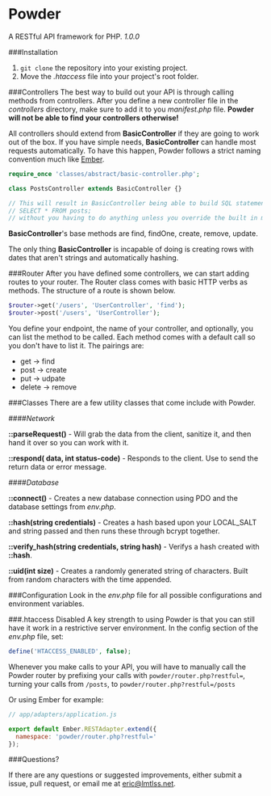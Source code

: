 # Powder
A RESTful API framework for PHP. _1.0.0_

###Installation
1. `git clone` the repository into your existing project.
2. Move the _.htaccess_ file into your project's root folder.

###Controllers
The best way to build out your API is through calling methods from controllers. After you define a new controller file in the 
_controllers_ directory, make sure to add it to you _manifest.php_ file. __Powder will not be able to find your controllers otherwise!__

All controllers should extend from __BasicController__ if they are going to work out of the box. If you have simple needs, 
__BasicController__ can handle most requests automatically. To have this happen, Powder follows a strict naming convention much like
[Ember](http://emberjs.com/guides/concepts/naming-conventions#toc_nesting). 


```php
require_once 'classes/abstract/basic-controller.php';

class PostsController extends BasicController {}

// This will result in BasicController being able to build SQL statements that say
// SELECT * FROM posts;
// without you having to do anything unless you override the built in methods.
```

__BasicController__'s base methods are find, findOne, create, remove, update.

The only thing __BasicController__ is incapable of doing is creating rows with dates that aren't strings and automatically hashing.

###Router
After you have defined some controllers, we can start adding routes to your router. The Router class comes with basic HTTP verbs as 
methods. The structure of a route is shown below.

```php
$router->get('/users', 'UserController', 'find');
$router->post('/users', 'UserController');
```

You define your endpoint, the name of your controller, and optionally, you can list the method to be called. 
Each method comes with a default call so you don't have to list it. The pairings are:

- get -> find
- post -> create
- put -> udpate
- delete -> remove

###Classes
There are a few utility classes that come include with Powder.

####_Network_

__::parseRequest()__ - Will grab the data from the client, sanitize it, and then hand it over so you can work with it.

__::respond(<T> data, int status-code)__ - Responds to the client. Use to send the return data or error message.

####_Database_

__::connect()__ - Creates a new database connection using PDO and the database settings from _env.php_.

__::hash(string credentials)__ - Creates a hash based upon your LOCAL\_SALT and string passed and then runs these through bcrypt together.

__::verify_hash(string credentials, string hash)__ - Verifys a hash created with __::hash__.

__::uid(int size)__ - Creates a randomly generated string of characters. Built from random characters with the time appended.

###Configuration
Look in the _env.php_ file for all possible configurations and environment variables.

###.htaccess Disabled
A key strength to using Powder is that you can still have it work in a restrictive server environment.
In the config section of the _env.php_ file, set:

```php
define('HTACCESS_ENABLED', false);
```

Whenever you make calls to your API, you will have to manually call the Powder router by prefixing your calls with
`powder/router.php?restful=`, turning your calls from `/posts`, to `powder/router.php?restful=/posts`

Or using Ember for example:

```javascript
// app/adapters/application.js

export default Ember.RESTAdapter.extend({
  namespace: 'powder/router.php?restful=' 
});
```

###Questions?

If there are any questions or suggested improvements, either submit a issue, pull request, or email me at eric@lmtlss.net.
